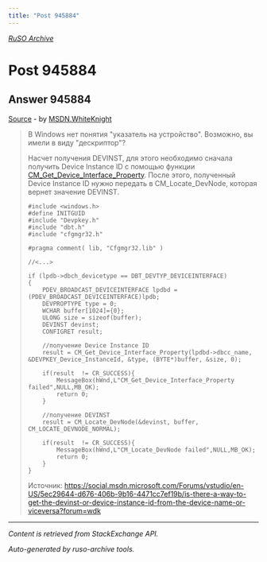 ```yaml
---
title: "Post 945884"
---
```

<p><i><a href="https://github.com/MSDN-WhiteKnight/ruso-archive/">RuSO Archive</a></i></p>
<h1>Post 945884</h1>
<h2>Answer 945884</h2>
<p><a href="https://ru.stackoverflow.com/a/945884/">Source</a> - by <a href="https://ru.stackoverflow.com/users/240512/msdn-whiteknight">MSDN.WhiteKnight</a></p>
<blockquote>
<p>В Windows нет понятия "указатель на устройство". Возможно, вы имели в виду "дескриптор"?</p>

<p>Насчет получения DEVINST, для этого необходимо сначала получить Device Instance ID с помощью функции <a href="https://docs.microsoft.com/en-us/windows/desktop/api/cfgmgr32/nf-cfgmgr32-cm_get_device_interface_propertyw" rel="nofollow noreferrer">CM_Get_Device_Interface_Property</a>. После этого, полученный Device Instance ID нужно передать в CM_Locate_DevNode, которая вернет значение DEVINST.</p>

<pre><code>#include &lt;windows.h&gt;
#define INITGUID
#include "Devpkey.h"
#include "dbt.h"
#include "cfgmgr32.h"

#pragma comment( lib, "Cfgmgr32.lib" )

//&lt;...&gt;

if (lpdb-&gt;dbch_devicetype == DBT_DEVTYP_DEVICEINTERFACE)
{
    PDEV_BROADCAST_DEVICEINTERFACE lpdbd = (PDEV_BROADCAST_DEVICEINTERFACE)lpdb;
    DEVPROPTYPE type = 0;
    WCHAR buffer[1024]={0};
    ULONG size = sizeof(buffer);
    DEVINST devinst;
    CONFIGRET result;

    //получение Device Instance ID
    result = CM_Get_Device_Interface_Property(lpdbd-&gt;dbcc_name, &amp;DEVPKEY_Device_InstanceId, &amp;type, (BYTE*)buffer, &amp;size, 0);

    if(result  != CR_SUCCESS){
        MessageBox(hWnd,L"CM_Get_Device_Interface_Property failed",NULL,MB_OK);
        return 0;
    }  

    //получение DEVINST    
    result = CM_Locate_DevNode(&amp;devinst, buffer, CM_LOCATE_DEVNODE_NORMAL);

    if(result  != CR_SUCCESS){
        MessageBox(hWnd,L"CM_Locate_DevNode failed",NULL,MB_OK);
        return 0;
    }
}
</code></pre>

<p>Источник: <a href="https://social.msdn.microsoft.com/Forums/vstudio/en-US/5ec29644-d676-406b-9b16-4471cc7ef19b/is-there-a-way-to-get-the-devinst-or-device-instance-id-from-the-device-name-or-viceversa?forum=wdk" rel="nofollow noreferrer">https://social.msdn.microsoft.com/Forums/vstudio/en-US/5ec29644-d676-406b-9b16-4471cc7ef19b/is-there-a-way-to-get-the-devinst-or-device-instance-id-from-the-device-name-or-viceversa?forum=wdk</a></p>

</blockquote>
<hr/>
<p><i>Content is retrieved from StackExchange API. </i></p>
<p><i>Auto-generated by ruso-archive tools. </i></p>
